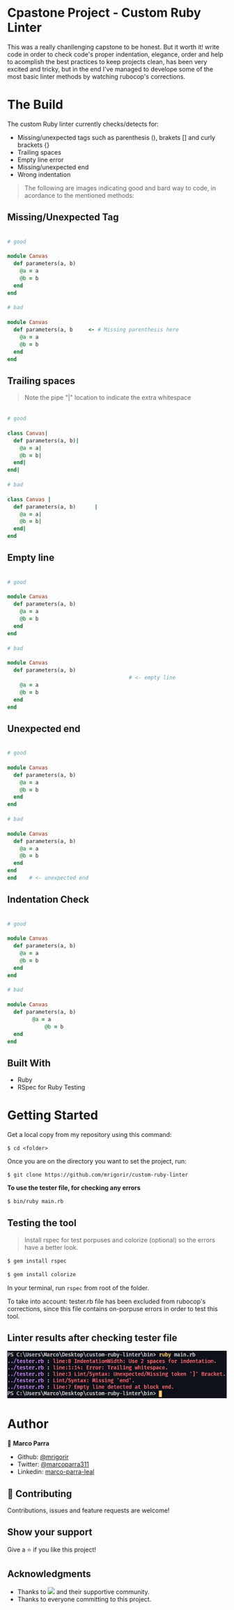 # Cpastone Project - Custom Ruby Linter

This was a really chanllenging capstone to be honest. But it worth it! write code in order to check code's proper indentation, elegance, order and help to acomplish the best practices to keep projects clean, has been very excited and tricky, but in the end I've managed to develope some of the most basic linter methods by watching rubocop's corrections. 


# The Build

The custom Ruby linter currently checks/detects for:

- Missing/unexpected tags such as parenthesis (), brakets [] and curly brackets {}
- Trailing spaces
- Empty line error
- Missing/unexpected end
- Wrong indentation

> The following are images indicating good and bard way to code, in acordance to the mentioned methods:

## Missing/Unexpected Tag
~~~ruby

# good

module Canvas 
  def parameters(a, b)
    @a = a
    @b = b
  end
end

# bad

module Canvas 
  def parameters(a, b     <- # Missing parenthesis here
    @a = a
    @b = b
  end
end
~~~

## Trailing spaces
> Note the pipe "|" location to indicate the extra whitespace
~~~ruby

# good

class Canvas|
  def parameters(a, b)|
    @a = a|
    @b = b|
  end|
end|

# bad

class Canvas |
  def parameters(a, b)      |
    @a = a|
    @b = b|
  end|
end
~~~

## Empty line
~~~ruby

# good

module Canvas 
  def parameters(a, b)
    @a = a
    @b = b
  end
end

# bad

module Canvas 
  def parameters(a, b)
                                       # <- empty line
    @a = a
    @b = b
  end
end
~~~

## Unexpected end
~~~ruby

# good

module Canvas 
  def parameters(a, b)
    @a = a
    @b = b
  end
end

# bad

module Canvas 
  def parameters(a, b)
    @a = a
    @b = b
  end
end
end    # <- unexpected end   
~~~

## Indentation Check
~~~ruby

# good

module Canvas 
  def parameters(a, b)
    @a = a
    @b = b
  end
end

# bad

module Canvas 
  def parameters(a, b)
        @a = a
            @b = b
  end
end
~~~

## Built With
- Ruby
- RSpec for Ruby Testing


# Getting Started

Get a local copy from my repository using this command:

```
$ cd <folder>
```

Once you are on the directory you want to set the project, run:

```
$ git clone https://github.com/mrigorir/custom-ruby-linter
```

**To use the tester file, for checking any errors** 

~~~bash
$ bin/ruby main.rb
~~~

## Testing the tool

> Install rspec for test porpuses and colorize (optional) so the errors have a better look.

~~~bash
$ gem install rspec 
~~~

~~~bash
$ gem install colorize 
~~~

In your terminal, run `rspec` from root of the folder.

To take into account: tester.rb file has been excluded from rubocop's corrections, since this file contains on-porpuse errors in order to test this tool.

## Linter results after checking tester file

![Results](img/results.png) 

# Author

👤 **Marco Parra**

- Github: [@mrigorir](https://github.com/mrigorir/)
- Twitter: [@marcoparra311](https://twitter.com/marcoparra311)
- Linkedin: [marco-parra-leal](https://www.linkedin.com/in/marco-parra-leal/)


## 🤝 Contributing

Contributions, issues and feature requests are welcome!

## Show your support

Give a ⭐️ if you like this project!

## Acknowledgments

- Thanks to ![](https://img.shields.io/badge/Microverse-blueviolet) and their supportive community.
- Thanks to everyone committing to this project.
